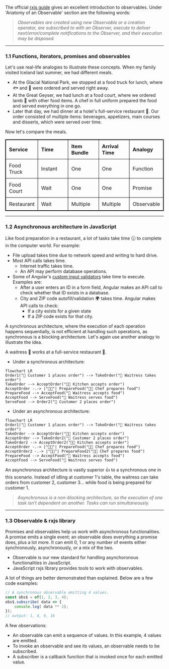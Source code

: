 <style>
	table, th, td {
		border: 1px solid black;
        text-align: left;
	}

	table {
		border-collapse: collapse;;
	}

	.darkgreen {
		color: darkgreen;
	}

	th, td {
		padding: 10px;
		width: 80px;
	}

	.navy {
		background-color: navy;
		color: white;
		font-weight: bold;
	}

	.purple {
		color: purple;
	}

	.darkred {
		background-color: darkred;
		color: white;
		font-weight: bold;
	}

	.link {
		cursor: pointer;
		text-decoration: none;
		font-weight: bold;
	}
</style>

The official [rxjs guide](https://rxjs.dev/guide/observable) gives an excellent introduction to observables. Under 'Anatomy of an Observable' section are the following words:
> *Observables are created using new Observable or a creation operator, are subscribed to with an Observer, execute to deliver next/error/complete notifications to the Observer, and their execution may be disposed.*
___

### 1.1 Functions, iterators, promises and observables
Let's use real-life analogies to illustrate these concepts.
When my family visited Iceland last summer, we had different meals. 
- At the Glacial National Park, we stopped at a food truck for lunch, where 🐟 and 🍟 were ordered and served right away. 
- At the Great Geyser, we had lunch at a food court, where we ordered lamb 🐑 with other food items. A chef in full uniform prepared the food and served everything in one go. 
- Later that day, we had dinner at a hotel's full-service restaurant 🍴. Our order consisted of multiple items: beverages, appetizers, main courses and disserts, which were served over time.

Now let's compare the meals. 
<table>
    <tr>
        <th>Service</th>
        <th>Time</th>
        <th>Item Bundle</th>
        <th>Arrival Time</th>
        <th>Analogy</th>
    </tr>
    <tr>
        <td>Food Truck</td>
        <td>Instant</td>
        <td>One</td>
        <td>One</td>
        <td>Function</td>
    </tr>
    <tr>
        <td>Food Court</td>
        <td>Wait</td>
        <td>One</td>
        <td>One</td>
        <td>Promise</td>
    </tr>
    <tr>
        <td>Restaurant</td>
        <td>Wait</td>
        <td>Multiple</td>
        <td>Multiple</td>
        <td>Observable</td>
    </tr>
</table>

___

### 1.2 Asynchronous architecture in JavaScript
Like food preparation in a restaurant, a lot of tasks take time 🕥 to complete in the computer world. For example:
- File upload takes time due to network speed and writing to hard drive.
- Most API calls takes time. 
    - Internet traffic takes time.
    - An API may perform database operations.
- Some of Angular's [custom input validators](## "As of Angular 16, all Angular's built-in form validators are synchronous, i.e. instantaneous.") take time to execute. Examples are:
    - After a user enters an ID in a form field, Angular makes an API call to check whether that ID exists in a database. 
    - City and ZIP code autofill/validation 🌍 takes time. Angular makes API calls to check:
         - If a city exists for a given state
         - If a ZIP code exists for that city.

A synchronous architecture, where the execution of each operation happens sequentially, is not efficient at handling such operations, as synchronous is a blocking architecture. Let's again use another analogy to illustrate the idea.

A waitress 👧 works at a full-service restaurant 🍴. 
- Under a synchronous architecture:
```mermaid
flowchart LR
Order1("👨 Customer 1 places order") --> TakeOrder("👧 Waitress takes order") 
TakeOrder --> AcceptOrder("👩‍🍳 Kitchen accepts order")
AcceptOrder -.-> |"🧑‍🍳"| PrepareFood("👩‍🍳 Chef prepares food")
PrepareFood --> AcceptFood("👧 Waitress accepts food")
AcceptFood --> ServeFood("👨 Waitress serves food")
ServeFood --> Order2("👩 Customer 2 places order")
```
- Under an asynchronous architecture:
```mermaid
flowchart LR
Order1("👨 Customer 1 places order") --> TakeOrder("👧 Waitress takes order") 
TakeOrder --> AcceptOrder("👩‍🍳 Kitchen accepts order")
AcceptOrder --> TakeOrder2("👩 Customer 2 places order")
TakeOrder2 --> AcceptOrder2("👩‍🍳 Kitchen accepts order")
AcceptOrder -.-> |"🧑‍🍳"| PrepareFood("👩‍🍳 Chef prepares food")
AcceptOrder2 -.-> |"🧑‍🍳"| PrepareFood2("👩‍🍳 Chef prepares food")
PrepareFood --> AcceptFood("👧 Waitress accepts food")
AcceptFood --> ServeFood("👨 Waitress serves food")
```

An asynchronous architecture is vastly superior 👍 to a synchronous one in this scenario. Instead of idling at customer 1's table, the waitress can take orders from customer 2, customer 3... while food is being prepared for customer 1.

> *Asynchronous is a non-blocking architecture, so the execution of one task isn't dependent on another. Tasks can run simultaneously.*
___

### 1.3 Observable &amp; rxjs library
Promises and observables help us work with asynchronous functionalities. A promise emits a single event; an observable does everything a promise does, plus a lot more. It can emit 0, 1 or any number of events either synchronously, asynchronously, or a mix of the two. 
- Observable is our new standard for handling asynchoronous functionalities in JavaScript. 
- JavaScript rxjs library provides tools to work with observables.

A lot of things are better demonstrated than explained. Below are a few code examples:
```typescript
// A synchronous observable emitting 4 values. 
const obs$ = of(1, 2, 3, 4);
obs$.subscribe( data => {
    console.log( data ** 2);
});
// output: 1, 4, 9, 16
```
A few observations:
- An observable can emit a sequence of values. In this example, 4 values are emitted.
- To invoke an observable and see its values, an observable needs to be subscribed. 
- A subscriber is a callback function that is invoked once for each emitted value.
